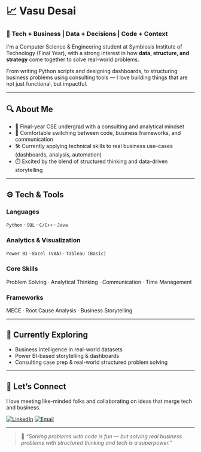 # 📈 Vasu Desai

### 🏃 Tech + Business | Data + Decisions | Code + Context

I'm a Computer Science & Engineering student at Symbiosis Institute of Technology (Final Year), with a strong interest in how **data, structure, and strategy** come together to solve real-world problems.

From writing Python scripts and designing dashboards, to structuring business problems using consulting tools — I love building things that are not just functional, but impactful.

---

## 🔍 About Me

- 👾 Final-year CSE undergrad with a consulting and analytical mindset  
- 🧠 Comfortable switching between code, business frameworks, and communication  
- 🛠 Currently applying technical skills to real business use-cases (dashboards, analysis, automation)  
- ⏱️ Excited by the blend of structured thinking and data-driven storytelling  

---

## ⚙️ Tech & Tools

### **Languages**  
`Python` · `SQL` · `C/C++` · `Java`

### **Analytics & Visualization**  
`Power BI` · `Excel (VBA)` · `Tableau (Basic)`

### **Core Skills**  
Problem Solving · Analytical Thinking · Communication · Time Management

### **Frameworks**  
MECE · Root Cause Analysis · Business Storytelling

---

## 🌱 Currently Exploring
- Business intelligence in real-world datasets  
- Power BI-based storytelling & dashboards  
- Consulting case prep & real-world structured problem solving  

---

## 🤝 Let’s Connect

I love meeting like-minded folks and collaborating on ideas that merge tech and business.

[![LinkedIn](https://img.shields.io/badge/-LinkedIn-0A66C2?style=flat&logo=linkedin&logoColor=white)](https://www.linkedin.com/in/vasudesai11)
[![Email](https://img.shields.io/badge/-Email-D14836?style=flat&logo=gmail&logoColor=white)](mailto:vasudesai1111@gmail.com)

---

> 💬 *“Solving problems with code is fun — but solving real business problems with structured thinking and tech is a superpower.”*
